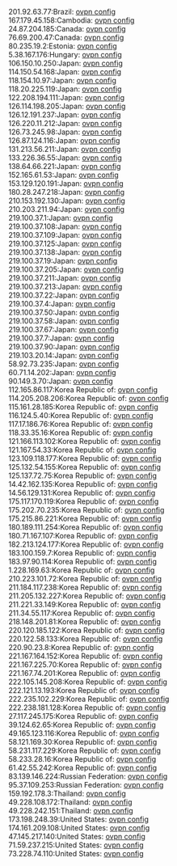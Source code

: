 201.92.63.77:Brazil: [ovpn config](vpn/201_92_63_77.ovpn)  
167.179.45.158:Cambodia: [ovpn config](vpn/167_179_45_158.ovpn)  
24.87.204.185:Canada: [ovpn config](vpn/24_87_204_185.ovpn)  
76.69.200.47:Canada: [ovpn config](vpn/76_69_200_47.ovpn)  
80.235.19.2:Estonia: [ovpn config](vpn/80_235_19_2.ovpn)  
5.38.167.176:Hungary: [ovpn config](vpn/5_38_167_176.ovpn)  
106.150.10.250:Japan: [ovpn config](vpn/106_150_10_250.ovpn)  
114.150.54.168:Japan: [ovpn config](vpn/114_150_54_168.ovpn)  
118.154.10.97:Japan: [ovpn config](vpn/118_154_10_97.ovpn)  
118.20.225.119:Japan: [ovpn config](vpn/118_20_225_119.ovpn)  
122.208.194.111:Japan: [ovpn config](vpn/122_208_194_111.ovpn)  
126.114.198.205:Japan: [ovpn config](vpn/126_114_198_205.ovpn)  
126.12.191.237:Japan: [ovpn config](vpn/126_12_191_237.ovpn)  
126.220.11.212:Japan: [ovpn config](vpn/126_220_11_212.ovpn)  
126.73.245.98:Japan: [ovpn config](vpn/126_73_245_98.ovpn)  
126.87.124.116:Japan: [ovpn config](vpn/126_87_124_116.ovpn)  
131.213.56.211:Japan: [ovpn config](vpn/131_213_56_211.ovpn)  
133.226.36.55:Japan: [ovpn config](vpn/133_226_36_55.ovpn)  
138.64.66.221:Japan: [ovpn config](vpn/138_64_66_221.ovpn)  
152.165.61.53:Japan: [ovpn config](vpn/152_165_61_53.ovpn)  
153.129.120.191:Japan: [ovpn config](vpn/153_129_120_191.ovpn)  
180.28.247.218:Japan: [ovpn config](vpn/180_28_247_218.ovpn)  
210.153.192.130:Japan: [ovpn config](vpn/210_153_192_130.ovpn)  
210.203.211.94:Japan: [ovpn config](vpn/210_203_211_94.ovpn)  
219.100.37.1:Japan: [ovpn config](vpn/219_100_37_1.ovpn)  
219.100.37.108:Japan: [ovpn config](vpn/219_100_37_108.ovpn)  
219.100.37.109:Japan: [ovpn config](vpn/219_100_37_109.ovpn)  
219.100.37.125:Japan: [ovpn config](vpn/219_100_37_125.ovpn)  
219.100.37.138:Japan: [ovpn config](vpn/219_100_37_138.ovpn)  
219.100.37.19:Japan: [ovpn config](vpn/219_100_37_19.ovpn)  
219.100.37.205:Japan: [ovpn config](vpn/219_100_37_205.ovpn)  
219.100.37.211:Japan: [ovpn config](vpn/219_100_37_211.ovpn)  
219.100.37.213:Japan: [ovpn config](vpn/219_100_37_213.ovpn)  
219.100.37.22:Japan: [ovpn config](vpn/219_100_37_22.ovpn)  
219.100.37.4:Japan: [ovpn config](vpn/219_100_37_4.ovpn)  
219.100.37.50:Japan: [ovpn config](vpn/219_100_37_50.ovpn)  
219.100.37.58:Japan: [ovpn config](vpn/219_100_37_58.ovpn)  
219.100.37.67:Japan: [ovpn config](vpn/219_100_37_67.ovpn)  
219.100.37.7:Japan: [ovpn config](vpn/219_100_37_7.ovpn)  
219.100.37.90:Japan: [ovpn config](vpn/219_100_37_90.ovpn)  
219.103.20.14:Japan: [ovpn config](vpn/219_103_20_14.ovpn)  
58.92.73.235:Japan: [ovpn config](vpn/58_92_73_235.ovpn)  
60.71.14.202:Japan: [ovpn config](vpn/60_71_14_202.ovpn)  
90.149.3.70:Japan: [ovpn config](vpn/90_149_3_70.ovpn)  
112.165.86.117:Korea Republic of: [ovpn config](vpn/112_165_86_117.ovpn)  
114.205.208.206:Korea Republic of: [ovpn config](vpn/114_205_208_206.ovpn)  
115.161.28.185:Korea Republic of: [ovpn config](vpn/115_161_28_185.ovpn)  
116.124.5.40:Korea Republic of: [ovpn config](vpn/116_124_5_40.ovpn)  
117.17.186.76:Korea Republic of: [ovpn config](vpn/117_17_186_76.ovpn)  
118.33.35.16:Korea Republic of: [ovpn config](vpn/118_33_35_16.ovpn)  
121.166.113.102:Korea Republic of: [ovpn config](vpn/121_166_113_102.ovpn)  
121.167.54.33:Korea Republic of: [ovpn config](vpn/121_167_54_33.ovpn)  
123.109.118.177:Korea Republic of: [ovpn config](vpn/123_109_118_177.ovpn)  
125.132.54.155:Korea Republic of: [ovpn config](vpn/125_132_54_155.ovpn)  
125.137.72.75:Korea Republic of: [ovpn config](vpn/125_137_72_75.ovpn)  
14.42.162.135:Korea Republic of: [ovpn config](vpn/14_42_162_135.ovpn)  
14.56.129.131:Korea Republic of: [ovpn config](vpn/14_56_129_131.ovpn)  
175.117.170.119:Korea Republic of: [ovpn config](vpn/175_117_170_119.ovpn)  
175.202.70.235:Korea Republic of: [ovpn config](vpn/175_202_70_235.ovpn)  
175.215.86.221:Korea Republic of: [ovpn config](vpn/175_215_86_221.ovpn)  
180.189.111.254:Korea Republic of: [ovpn config](vpn/180_189_111_254.ovpn)  
180.71.167.107:Korea Republic of: [ovpn config](vpn/180_71_167_107.ovpn)  
182.213.124.177:Korea Republic of: [ovpn config](vpn/182_213_124_177.ovpn)  
183.100.159.7:Korea Republic of: [ovpn config](vpn/183_100_159_7.ovpn)  
183.97.90.114:Korea Republic of: [ovpn config](vpn/183_97_90_114.ovpn)  
1.228.169.63:Korea Republic of: [ovpn config](vpn/1_228_169_63.ovpn)  
210.223.101.72:Korea Republic of: [ovpn config](vpn/210_223_101_72.ovpn)  
211.184.117.238:Korea Republic of: [ovpn config](vpn/211_184_117_238.ovpn)  
211.205.132.227:Korea Republic of: [ovpn config](vpn/211_205_132_227.ovpn)  
211.221.33.149:Korea Republic of: [ovpn config](vpn/211_221_33_149.ovpn)  
211.34.55.117:Korea Republic of: [ovpn config](vpn/211_34_55_117.ovpn)  
218.148.201.81:Korea Republic of: [ovpn config](vpn/218_148_201_81.ovpn)  
220.120.185.122:Korea Republic of: [ovpn config](vpn/220_120_185_122.ovpn)  
220.122.58.133:Korea Republic of: [ovpn config](vpn/220_122_58_133.ovpn)  
220.90.23.8:Korea Republic of: [ovpn config](vpn/220_90_23_8.ovpn)  
221.167.164.152:Korea Republic of: [ovpn config](vpn/221_167_164_152.ovpn)  
221.167.225.70:Korea Republic of: [ovpn config](vpn/221_167_225_70.ovpn)  
221.167.74.201:Korea Republic of: [ovpn config](vpn/221_167_74_201.ovpn)  
222.105.145.208:Korea Republic of: [ovpn config](vpn/222_105_145_208.ovpn)  
222.121.13.193:Korea Republic of: [ovpn config](vpn/222_121_13_193.ovpn)  
222.235.102.229:Korea Republic of: [ovpn config](vpn/222_235_102_229.ovpn)  
222.238.181.128:Korea Republic of: [ovpn config](vpn/222_238_181_128.ovpn)  
27.117.245.175:Korea Republic of: [ovpn config](vpn/27_117_245_175.ovpn)  
39.124.62.65:Korea Republic of: [ovpn config](vpn/39_124_62_65.ovpn)  
49.165.123.116:Korea Republic of: [ovpn config](vpn/49_165_123_116.ovpn)  
58.121.169.30:Korea Republic of: [ovpn config](vpn/58_121_169_30.ovpn)  
58.231.117.229:Korea Republic of: [ovpn config](vpn/58_231_117_229.ovpn)  
58.233.28.16:Korea Republic of: [ovpn config](vpn/58_233_28_16.ovpn)  
61.42.55.242:Korea Republic of: [ovpn config](vpn/61_42_55_242.ovpn)  
83.139.146.224:Russian Federation: [ovpn config](vpn/83_139_146_224.ovpn)  
95.37.109.253:Russian Federation: [ovpn config](vpn/95_37_109_253.ovpn)  
159.192.178.3:Thailand: [ovpn config](vpn/159_192_178_3.ovpn)  
49.228.108.172:Thailand: [ovpn config](vpn/49_228_108_172.ovpn)  
49.228.242.151:Thailand: [ovpn config](vpn/49_228_242_151.ovpn)  
173.198.248.39:United States: [ovpn config](vpn/173_198_248_39.ovpn)  
174.161.209.108:United States: [ovpn config](vpn/174_161_209_108.ovpn)  
47.145.217.140:United States: [ovpn config](vpn/47_145_217_140.ovpn)  
71.59.237.215:United States: [ovpn config](vpn/71_59_237_215.ovpn)  
73.228.74.110:United States: [ovpn config](vpn/73_228_74_110.ovpn)  
